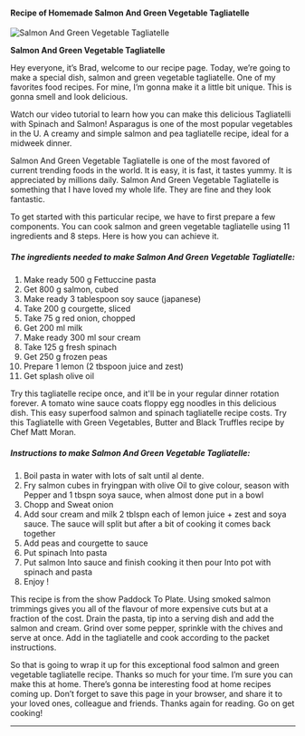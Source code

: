             

#### Recipe of Homemade Salmon And Green Vegetable Tagliatelle

![Salmon And Green Vegetable Tagliatelle](https://img-global.cpcdn.com/recipes/3cc8fe263f47fc96/751x532cq70/salmon-and-green-vegetable-tagliatelle-recipe-main-photo.jpg)

**Salmon And Green Vegetable Tagliatelle**

Hey everyone, it’s Brad, welcome to our recipe page. Today, we’re going to make a special dish, salmon and green vegetable tagliatelle. One of my favorites food recipes. For mine, I’m gonna make it a little bit unique. This is gonna smell and look delicious.

Watch our video tutorial to learn how you can make this delicious Tagliatelli with Spinach and Salmon! Asparagus is one of the most popular vegetables in the U. A creamy and simple salmon and pea tagliatelle recipe, ideal for a midweek dinner.

Salmon And Green Vegetable Tagliatelle is one of the most favored of current trending foods in the world. It is easy, it is fast, it tastes yummy. It is appreciated by millions daily. Salmon And Green Vegetable Tagliatelle is something that I have loved my whole life. They are fine and they look fantastic.

To get started with this particular recipe, we have to first prepare a few components. You can cook salmon and green vegetable tagliatelle using 11 ingredients and 8 steps. Here is how you can achieve it.

##### The ingredients needed to make Salmon And Green Vegetable Tagliatelle:

1.  Make ready 500 g Fettuccine pasta
2.  Get 800 g salmon, cubed
3.  Make ready 3 tablespoon soy sauce (japanese)
4.  Take 200 g courgette, sliced
5.  Take 75 g red onion, chopped
6.  Get 200 ml milk
7.  Make ready 300 ml sour cream
8.  Take 125 g fresh spinach
9.  Get 250 g frozen peas
10.  Prepare 1 lemon (2 tbspoon juice and zest)
11.  Get splash olive oil

Try this tagliatelle recipe once, and it'll be in your regular dinner rotation forever. A tomato wine sauce coats floppy egg noodles in this delicious dish. This easy superfood salmon and spinach tagliatelle recipe costs. Try this Tagliatelle with Green Vegetables, Butter and Black Truffles recipe by Chef Matt Moran.

##### Instructions to make Salmon And Green Vegetable Tagliatelle:

1.  Boil pasta in water with lots of salt until al dente.
2.  Fry salmon cubes in fryingpan with olive Oil to give colour, season with Pepper and 1 tbspn soya sauce, when almost done put in a bowl
3.  Chopp and Sweat onion
4.  Add sour cream and milk 2 tblspn each of lemon juice + zest and soya sauce. The sauce will split but after a bit of cooking it comes back together
5.  Add peas and courgette to sauce
6.  Put spinach Into pasta
7.  Put salmon Into sauce and finish cooking it then pour Into pot with spinach and pasta
8.  Enjoy !

This recipe is from the show Paddock To Plate. Using smoked salmon trimmings gives you all of the flavour of more expensive cuts but at a fraction of the cost. Drain the pasta, tip into a serving dish and add the salmon and cream. Grind over some pepper, sprinkle with the chives and serve at once. Add in the tagliatelle and cook according to the packet instructions.

So that is going to wrap it up for this exceptional food salmon and green vegetable tagliatelle recipe. Thanks so much for your time. I’m sure you can make this at home. There’s gonna be interesting food at home recipes coming up. Don’t forget to save this page in your browser, and share it to your loved ones, colleague and friends. Thanks again for reading. Go on get cooking!

* * *
